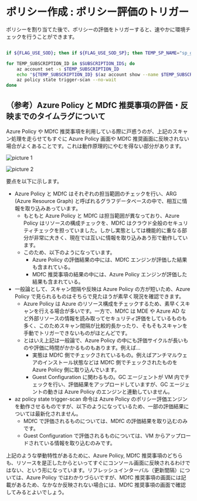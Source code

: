 # ポリシー作成 : ポリシー評価のトリガー

ポリシーを割り当てた後で、ポリシーの評価をトリガーすると、速やかに環境チェックを行うことができます。

```bash

if ${FLAG_USE_SOD}; then if ${FLAG_USE_SOD_SP}; then TEMP_SP_NAME="sp_gov_change"; az login --service-principal --username ${SP_APP_IDS[${TEMP_SP_NAME}]} --password "${SP_PWDS[${TEMP_SP_NAME}]}" --tenant ${PRIMARY_DOMAIN_NAME} --allow-no-subscriptions; else az account clear; az login -u "user_gov_change@${PRIMARY_DOMAIN_NAME}" -p "${ADMIN_PASSWORD}"; fi; fi

for TEMP_SUBSCRIPTION_ID in $SUBSCRIPTION_IDS; do
    az account set -s $TEMP_SUBSCRIPTION_ID
    echo "${TEMP_SUBSCRIPTION_ID} $(az account show --name $TEMP_SUBSCRIPTION_ID --query name -o tsv) : trigger-scan"
    az policy state trigger-scan --no-wait
done

```

## （参考）Azure Policy と MDfC 推奨事項の評価・反映までのタイムラグについて

Azure Policy や MDfC 推奨事項を利用している際に戸惑うのが、上記のスキャン処理を走らせてもすぐに Azure Policy 画面や MDfC 推奨画面に反映されない場合がよくあることです。これは動作原理的にやむを得ない部分があります。

![picture 1](./images/8825a22a1ccc5c55f0d390e76a84c48208806c90bbddca875e65d96cbc2dc230.png)  

![picture 2](./images/c78fc6fc57db2cf56a7bf9c3fec081316ea6975ff9fdac7f6d5a70841d10dd34.png)  

要点を以下に示します。

- Azure Policy と MDfC はそれぞれの担当範囲のチェックを行い、ARG (Azure Resource Graph) と呼ばれるグラフデータベースの中で、相互に情報を取り込みあっています。
  - もともと Azure Policy と MDfC は担当範囲が異なっており、Azure Policy はリソースの構成チェックを、MDfC はクラウド全般のセキュリティチェックを担っていました。しかし実態としては機能的に重なる部分が非常に大きく、現在では互いに情報を取り込みあう形で動作しています。
  - このため、以下のようになっています。
    - Azure Policy の評価結果の中には、MDfC エンジンが評価した結果も含まれている。
    - MDfC 推奨事項の結果の中には、Azure Policy エンジンが評価した結果も含まれている。
- 一般論として、スキャン間隔や反映は Azure Policy の方が短いため、Azure Policy で見られるものはそちらで見たほうが素早く現況を確認できます。
  - Azure Policy は Azure のリソース構成をチェックするため、素早くスキャンを行える場合が多いです。一方で、MDfC は MDE や Azure AD など外部リソースの情報を読み取ってセキュリティ評価をしているものも多く、このためスキャン間隔が比較的長かったり、そもそもスキャンを手動でトリガーできないものがほとんどです。
  - とはいえ上記は一般論で、Azure Policy の中にも評価サイクルが長いものや評価に時間がかかるものもあります。例えば...
    - 実態は MDfC 側でチェックされているもの。例えばアンチマルウェアのインストール状態などは MDfC 側でチェックされたものを Azure Policy 側に取り込んでいます。
    - Guest Configuration に関わるもの。GC エージェントが VM 内でチェックを行い、評価結果をアップロードしていますが、GC エージェントの動きは Azure Policy のエンジンと連動していません。
- az policy state trigger-scan 命令は Azure Policy のポリシー評価エンジンを動作させるものですが、以下のようになっているため、一部の評価結果については最新化されません。
  - MDfC で評価されるものについては、MDfC の評価結果を取り込むのみです。
  - Guest Configuration で評価されるものについては、VM からアップロードされている情報を取り込むのみです。

上記のような挙動特性があるために、Azure Policy, MDfC 推奨事項のどちらも、リソースを是正したからといってすぐにコンソール画面に反映されるわけではない、という形になっています。リフレッシュインターバル（更新間隔）については、Azure Policy ではわかりづらいですが、MDfC 推奨事項の画面には記載があるため、なかなか反映されない場合には、MDfC 推奨事項の画面で確認してみるとよいでしょう。
